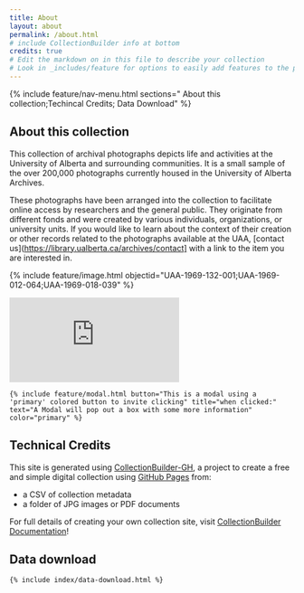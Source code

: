 ```yaml
---
title: About
layout: about
permalink: /about.html
# include CollectionBuilder info at bottom
credits: true
# Edit the markdown on in this file to describe your collection
# Look in _includes/feature for options to easily add features to the page
---
```



{% include feature/nav-menu.html sections=" About this collection;Techincal Credits; Data Download" %}

## About this collection 
This collection of archival photographs depicts life and activities at the University of Alberta and surrounding communities. It is a small sample of the over 200,000 photographs currently housed in the University of Alberta Archives. 

These photographs have been arranged into the collection to facilitate online access by researchers and the general public. They originate from different fonds and were created by various individuals, organizations, or university units. If you would like to learn about the context of their creation or other records related to the photographs available at the UAA, [contact us](https://library.ualberta.ca/archives/contact] with a link to the item you are interested in.

{% include feature/image.html objectid="UAA-1969-132-001;UAA-1969-012-064;UAA-1969-018-039" %}




<iframe title="In Touch with U: The Archives" src="https://ualberta.aviaryplatform.com/embed/media/131657?embed=true&media_player=true" allow="fullscreen" frameborder="0"></iframe>



    {% include feature/modal.html button="This is a modal using a 'primary' colored button to invite clicking" title="when clicked:" text="A Modal will pop out a box with some more information" color="primary" %}

## Technical Credits

This site is generated using [CollectionBuilder-GH](https://collectionbuilding.github.io/gh/), a project to create a free and simple digital collection using [GitHub Pages](https://pages.github.com/) from: 

- a CSV of collection metadata
- a folder of JPG images or PDF documents



For full details of creating your own collection site, visit [CollectionBuilder Documentation](https://collectionbuilder.github.io/cb-docs/)!


## Data download 

    {% include index/data-download.html %}
